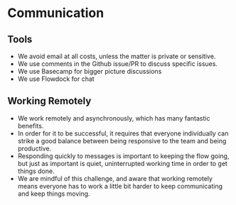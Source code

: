 Communication
=============

Tools
-----

* We avoid email at all costs, unless the matter is private or sensitive.
* We use comments in the Github issue/PR to discuss specific issues.
* We use Basecamp for bigger picture discussions
* We use Flowdock for chat

Working Remotely
----------------

* We work remotely and asynchronously, which has many fantastic benefits.
* In order for it to be successful, it requires that everyone individually
  can strike a good balance between being responsive to the team and being
  productive.
* Responding quickly to messages is important to keeping the flow going, but
  just as important is quiet, uninterrupted working time in order to get things
  done.
* We are mindful of this challenge, and aware that working remotely means
  everyone has to work a little bit harder to keep communicating and keep
  things moving.
